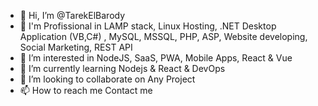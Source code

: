 - 👋 Hi, I’m @TarekElBarody
- 💪 I'm Profissional in LAMP stack, Linux Hosting, .NET Desktop Application (VB,C#) , MySQL, MSSQL, PHP, ASP, Website developing, Social Marketing, REST API 
- 👀 I’m interested in NodeJS, SaaS, PWA, Mobile Apps, React & Vue
- 🌱 I’m currently learning Nodejs & React & DevOps
- 💞️ I’m looking to collaborate on Any Project
- 📫 How to reach me Contact me

<!---
TarekElBarody/TarekElBarody is a ✨ special ✨ repository because its `README.md` (this file) appears on your GitHub profile.
You can click the Preview link to take a look at your changes.
--->
